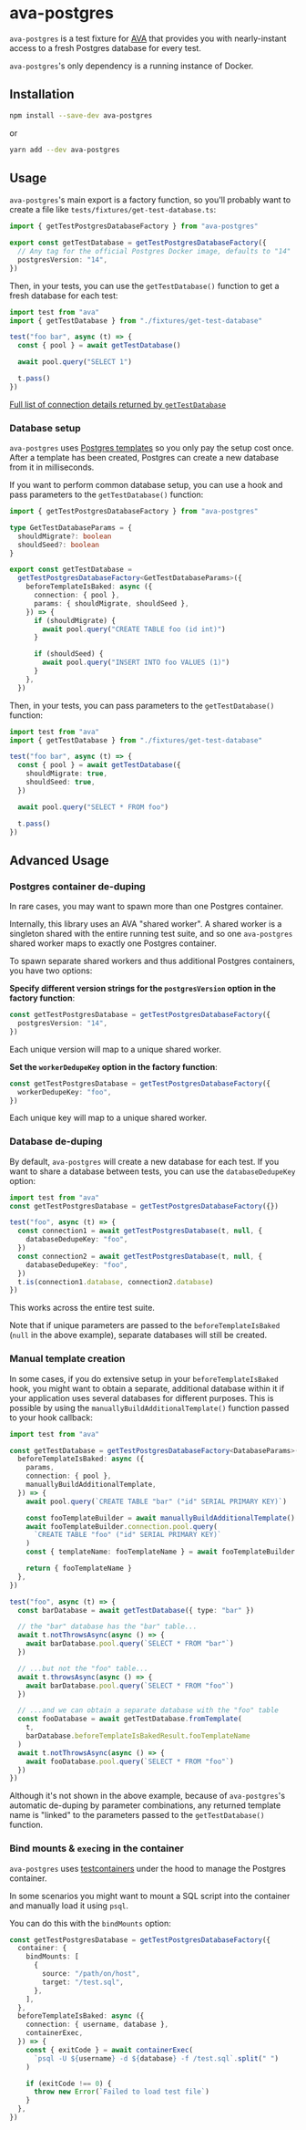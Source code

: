 # ava-postgres

`ava-postgres` is a test fixture for [AVA](https://github.com/avajs/ava) that provides you with nearly-instant access to a fresh Postgres database for every test.

`ava-postgres`'s only dependency is a running instance of Docker.

## Installation

```sh
npm install --save-dev ava-postgres
```

or

```sh
yarn add --dev ava-postgres
```

## Usage

`ava-postgres`'s main export is a factory function, so you'll probably want to create a file like `tests/fixtures/get-test-database.ts`:

```ts
import { getTestPostgresDatabaseFactory } from "ava-postgres"

export const getTestDatabase = getTestPostgresDatabaseFactory({
  // Any tag for the official Postgres Docker image, defaults to "14"
  postgresVersion: "14",
})
```

Then, in your tests, you can use the `getTestDatabase()` function to get a fresh database for each test:

```ts
import test from "ava"
import { getTestDatabase } from "./fixtures/get-test-database"

test("foo bar", async (t) => {
  const { pool } = await getTestDatabase()

  await pool.query("SELECT 1")

  t.pass()
})
```

[Full list of connection details returned by `getTestDatabase`](https://github.com/seamapi/ava-postgres/blob/e0de63b2d1f5562e33ae355848cf23bca08b82bb/src/public-types.ts#L6)

### Database setup

`ava-postgres` uses [Postgres templates](https://www.postgresql.org/docs/current/manage-ag-templatedbs.html) so you only pay the setup cost once. After a template has been created, Postgres can create a new database from it in milliseconds.

If you want to perform common database setup, you can use a hook and pass parameters to the `getTestDatabase()` function:

```ts
import { getTestPostgresDatabaseFactory } from "ava-postgres"

type GetTestDatabaseParams = {
  shouldMigrate?: boolean
  shouldSeed?: boolean
}

export const getTestDatabase =
  getTestPostgresDatabaseFactory<GetTestDatabaseParams>({
    beforeTemplateIsBaked: async ({
      connection: { pool },
      params: { shouldMigrate, shouldSeed },
    }) => {
      if (shouldMigrate) {
        await pool.query("CREATE TABLE foo (id int)")
      }

      if (shouldSeed) {
        await pool.query("INSERT INTO foo VALUES (1)")
      }
    },
  })
```

Then, in your tests, you can pass parameters to the `getTestDatabase()` function:

```ts
import test from "ava"
import { getTestDatabase } from "./fixtures/get-test-database"

test("foo bar", async (t) => {
  const { pool } = await getTestDatabase({
    shouldMigrate: true,
    shouldSeed: true,
  })

  await pool.query("SELECT * FROM foo")

  t.pass()
})
```

## Advanced Usage

### Postgres container de-duping

In rare cases, you may want to spawn more than one Postgres container.

Internally, this library uses an AVA "shared worker". A shared worker is a singleton shared with the entire running test suite, and so one `ava-postgres` shared worker maps to exactly one Postgres container.

To spawn separate shared workers and thus additional Postgres containers, you have two options:

**Specify different version strings for the `postgresVersion` option in the factory function**:

```ts
const getTestPostgresDatabase = getTestPostgresDatabaseFactory({
  postgresVersion: "14",
})
```

Each unique version will map to a unique shared worker.

**Set the `workerDedupeKey` option in the factory function**:

```ts
const getTestPostgresDatabase = getTestPostgresDatabaseFactory({
  workerDedupeKey: "foo",
})
```

Each unique key will map to a unique shared worker.

### Database de-duping

By default, `ava-postgres` will create a new database for each test. If you want to share a database between tests, you can use the `databaseDedupeKey` option:

```ts
import test from "ava"
const getTestPostgresDatabase = getTestPostgresDatabaseFactory({})

test("foo", async (t) => {
  const connection1 = await getTestPostgresDatabase(t, null, {
    databaseDedupeKey: "foo",
  })
  const connection2 = await getTestPostgresDatabase(t, null, {
    databaseDedupeKey: "foo",
  })
  t.is(connection1.database, connection2.database)
})
```

This works across the entire test suite.

Note that if unique parameters are passed to the `beforeTemplateIsBaked` (`null` in the above example), separate databases will still be created.

### Manual template creation

In some cases, if you do extensive setup in your `beforeTemplateIsBaked` hook, you might want to obtain a separate, additional database within it if your application uses several databases for different purposes. This is possible by using the `manuallyBuildAdditionalTemplate()` function passed to your hook callback:

```ts
import test from "ava"

const getTestDatabase = getTestPostgresDatabaseFactory<DatabaseParams>({
  beforeTemplateIsBaked: async ({
    params,
    connection: { pool },
    manuallyBuildAdditionalTemplate,
  }) => {
    await pool.query(`CREATE TABLE "bar" ("id" SERIAL PRIMARY KEY)`)

    const fooTemplateBuilder = await manuallyBuildAdditionalTemplate()
    await fooTemplateBuilder.connection.pool.query(
      `CREATE TABLE "foo" ("id" SERIAL PRIMARY KEY)`
    )
    const { templateName: fooTemplateName } = await fooTemplateBuilder.finish()

    return { fooTemplateName }
  },
})

test("foo", async (t) => {
  const barDatabase = await getTestDatabase({ type: "bar" })

  // the "bar" database has the "bar" table...
  await t.notThrowsAsync(async () => {
    await barDatabase.pool.query(`SELECT * FROM "bar"`)
  })

  // ...but not the "foo" table...
  await t.throwsAsync(async () => {
    await barDatabase.pool.query(`SELECT * FROM "foo"`)
  })

  // ...and we can obtain a separate database with the "foo" table
  const fooDatabase = await getTestDatabase.fromTemplate(
    t,
    barDatabase.beforeTemplateIsBakedResult.fooTemplateName
  )
  await t.notThrowsAsync(async () => {
    await fooDatabase.pool.query(`SELECT * FROM "foo"`)
  })
})
```

Although it's not shown in the above example, because of `ava-postgres`'s automatic de-duping by parameter combinations, any returned template name is "linked" to the parameters passed to the `getTestDatabase()` function.

### Bind mounts & `exec`ing in the container

`ava-postgres` uses [testcontainers](https://www.npmjs.com/package/testcontainers) under the hood to manage the Postgres container.

In some scenarios you might want to mount a SQL script into the container and manually load it using `psql`.

You can do this with the `bindMounts` option:

```ts
const getTestPostgresDatabase = getTestPostgresDatabaseFactory({
  container: {
    bindMounts: [
      {
        source: "/path/on/host",
        target: "/test.sql",
      },
    ],
  },
  beforeTemplateIsBaked: async ({
    connection: { username, database },
    containerExec,
  }) => {
    const { exitCode } = await containerExec(
      `psql -U ${username} -d ${database} -f /test.sql`.split(" ")
    )

    if (exitCode !== 0) {
      throw new Error(`Failed to load test file`)
    }
  },
})
```
